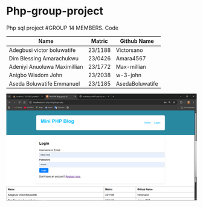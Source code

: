 # Php-group-project
Php sql project
#GROUP 14 MEMBERS.
Code

| Name | Matric | Github Name |
|---|---|---|
| Adegbusi victor boluwatife | 23/1188 | Victorsano |
| Dim Blessing Amarachukwu  | 23/0426 | Amara4567 |
| Adeniyi Anuoluwa Maximillian | 23/1772 | Max-millian |  
| Anigbo Wisdom John | 23/2038 | w-3-john |
| Aseda Boluwatife Emmanuel | 23/1185 | AsedaBoluwatife |
![Login page](./login.png)
